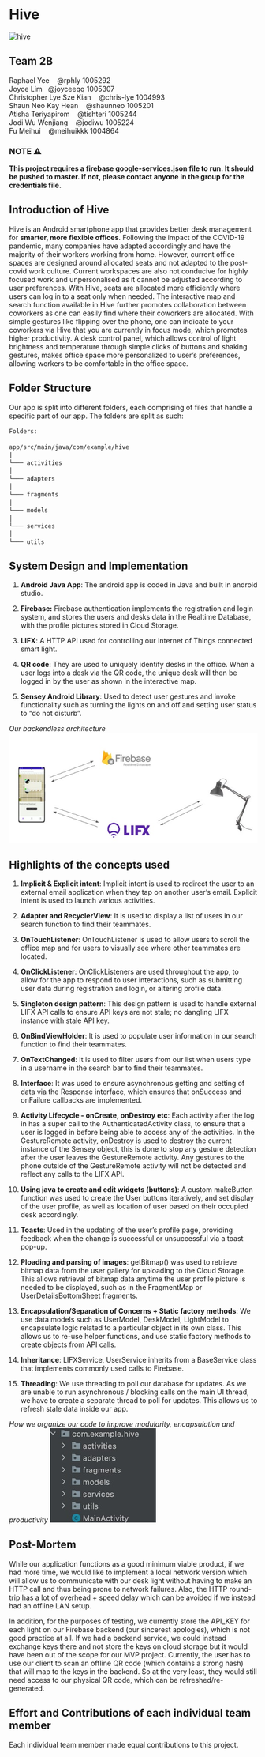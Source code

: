 # Hive
![hive](https://i.imgur.com/tbqLryV.png)

## Team 2B

Raphael Yee &nbsp;&nbsp; @rphly 1005292
<br/>
Joyce Lim&nbsp;&nbsp; @joyceeqq 1005307
<br/>
Christopher Lye Sze Kian &nbsp;&nbsp; @chris-lye 1004993
<br/>
Shaun Neo Kay Hean &nbsp;&nbsp; @shaunneo 1005201
<br/>
Atisha Teriyapirom &nbsp;&nbsp; @tishteri 1005244
<br/>
Jodi Wu Wenjiang &nbsp;&nbsp; @jodiwu 1005224
<br/>
Fu Meihui &nbsp;&nbsp; @meihuikkk 1004864
<br/>


### NOTE ⚠️
<b>This project requires a firebase google-services.json file to run. It should be pushed to master. If not, please contact anyone in the group for the credentials file.</b>

## Introduction of Hive
Hive is an Android smartphone app that provides better desk management for <b>smarter, more flexible offices</b>. Following the impact of the COVID-19 pandemic, many companies have adapted accordingly and have the majority of their workers working from home. However, current office spaces are designed around allocated seats and not adapted to the post-covid work culture. Current workspaces are also not conducive for highly focused work and unpersonalised as it cannot be adjusted according to user preferences. With Hive, seats are allocated more efficiently where users can log in to a seat only when needed. The interactive map and search function available in Hive further promotes collaboration between coworkers as one can easily find where their coworkers are allocated. With simple gestures like flipping over the phone, one can indicate to your coworkers via Hive that you are currently in focus mode, which promotes higher productivity. A desk control panel, which allows control of light brightness and temperature through simple clicks of buttons and shaking gestures, makes office space more personalized to user’s preferences, allowing workers to be comfortable in the office space. 

## Folder Structure
Our app is split into different folders, each comprising of files that handle a specific part of our app. The folders are split as such:
```
Folders:

app/src/main/java/com/example/hive
|
└─── activities             
│ 
└─── adapters
│ 
└─── fragments
│ 
└─── models
│ 
└─── services
│
└─── utils
```

## System Design and Implementation
1. <b>Android Java App</b>: The android app is coded in Java and built in android studio.

2. <b>Firebase:</b> Firebase authentication implements the registration and login system, and stores the users and desks data in the Realtime Database, with the profile pictures stored in Cloud Storage.

3. <b>LIFX</b>: A HTTP API used for controlling our Internet of Things connected smart light.

4. <b>QR code</b>: They are used to uniquely identify desks in the office. When a user logs into a desk via the QR code, the unique desk will then be logged in by the user as shown in the interactive map.

5. <b>Sensey Android Library</b>: Used to detect user gestures and invoke functionality such as turning the lights on and off and setting user status to “do not disturb”.

_Our backendless architecture_
![SystemArchi](https://github.com/rphly/hive/blob/master/Images/SystemArchi.jpg)

## Highlights of the concepts used
1. <b>Implicit & Explicit intent</b>: Implicit intent is used to redirect the user to an external email application when they tap on another user’s email. Explicit intent is used to launch various activities.

2. <b>Adapter and RecyclerView</b>: It is used to display a list of users in our search function to find their teammates.

3. <b>OnTouchListener</b>: OnTouchListener is used to allow users to scroll the office map and for users to visually see where other teammates are located.

4. <b>OnClickListener</b>: OnClickListeners are used throughout the app, to allow for the app to respond to user interactions, such as submitting user data during registration and login, or altering profile data.

5. <b>Singleton design pattern</b>: This design pattern is used to handle external LIFX API calls to ensure API keys are not stale; no dangling LIFX instance with stale API key.

6. <b>OnBindViewHolder</b>: It is used to populate user information in our search function to find their teammates.

7. <b>OnTextChanged</b>: It is used to filter users from our list when users type in a username in the search bar to find their teammates.

8. <b>Interface</b>: It was used to ensure asynchronous getting and setting of data via the Response interface, which ensures that onSuccess and onFailure callbacks are implemented.

9. <b>Activity Lifecycle - onCreate, onDestroy etc</b>: Each activity after the log in has a super call to the AuthenticatedActivity class, to ensure that a user is logged in before being able to access any of the activities. In the GestureRemote activity, onDestroy is used to destroy the current instance of the Sensey object, this is done to stop any gesture detection after the user leaves the GestureRemote activity. Any gestures to the phone outside of the GestureRemote activity will not be detected and reflect any calls to the LIFX API.

10. <b>Using java to create and edit widgets (buttons)</b>: A custom makeButton function was used to create the User buttons iteratively, and set display of the user profile, as well as location of user based on their occupied desk accordingly.

11. <b>Toasts</b>: Used in the updating of the user’s profile page, providing feedback when the change is successful or unsuccessful via a toast pop-up.

12. <b>Ploading and parsing of images</b>: getBitmap() was used to retrieve bitmap data from the user gallery for uploading to the Cloud Storage. This allows retrieval of bitmap data anytime the user profile picture is needed to be displayed, such as in the FragmentMap or UserDetailsBottomSheet fragments.


13. <b>Encapsulation/Separation of Concerns + Static factory methods</b>: We use data models such as UserModel, DeskModel, LightModel to encapsulate logic related to a particular object in its own class. This allows us to re-use helper functions, and use static factory methods to create objects from API calls.

14. <b>Inheritance</b>: LIFXService, UserService inherits from a BaseService class that implements commonly used calls to Firebase. 

15. <b>Threading</b>: We use threading to poll our database for updates. As we are unable to run asynchronous / blocking calls on the main UI thread, we have to create a separate thread to poll for updates. This allows us to refresh stale data inside our app.

_How we organize our code to improve modularity, encapsulation and productivity_
![organization](https://github.com/rphly/hive/blob/master/Images/organization.jpg)

## Post-Mortem
While our application functions as a good minimum viable product, if we had more time, we would like to implement a local network version which will allow us to communicate with our desk light without having to make an HTTP call and thus being prone to network failures. Also, the HTTP round-trip has a lot of overhead + speed delay which can be avoided if we instead had an offline LAN setup.

In addition, for the purposes of testing, we currently store the API_KEY for each light on our Firebase backend (our sincerest apologies), which is not good practice at all. If we had a backend service, we could instead exchange keys there and not store the keys on cloud storage but it would have been out of the scope for our MVP project. Currently, the user has to use our client to scan an offline QR code (which contains a strong hash) that will map to the keys in the backend. So at the very least, they would still need access to our physical QR code, which can be refreshed/re-generated.

## Effort and Contributions of each individual team member
Each individual team member made equal contributions to this project. 